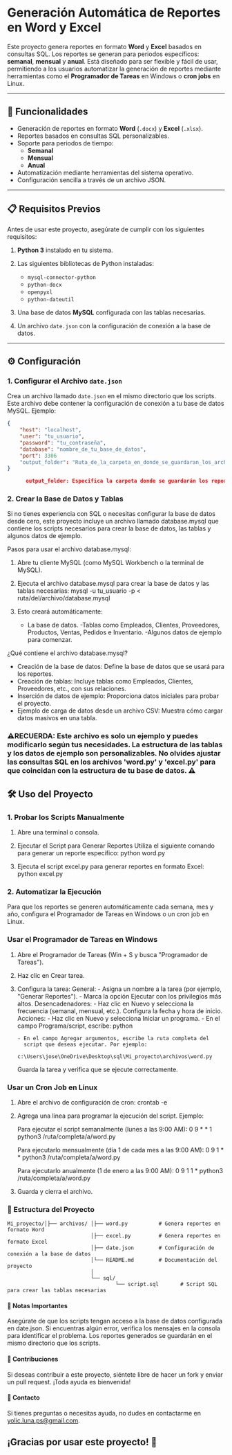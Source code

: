 # Generación Automática de Reportes en Word y Excel

Este proyecto genera reportes en formato **Word** y **Excel** basados en consultas SQL. Los reportes se generan para periodos específicos: **semanal**, **mensual** y **anual**. Está diseñado para ser flexible y fácil de usar, permitiendo a los usuarios automatizar la generación de reportes mediante herramientas como el **Programador de Tareas** en Windows o **cron jobs** en Linux.

---

## 🚀 Funcionalidades

- Generación de reportes en formato **Word** (`.docx`) y **Excel** (`.xlsx`).
- Reportes basados en consultas SQL personalizables.
- Soporte para periodos de tiempo:
  - **Semanal**
  - **Mensual**
  - **Anual**
- Automatización mediante herramientas del sistema operativo.
- Configuración sencilla a través de un archivo JSON.

---

## 📋 Requisitos Previos

Antes de usar este proyecto, asegúrate de cumplir con los siguientes requisitos:

1. **Python 3** instalado en tu sistema.

2. Las siguientes bibliotecas de Python instaladas:
   - `mysql-connector-python`
   - `python-docx`
   - `openpyxl`
   - `python-dateutil`

3. Una base de datos **MySQL** configurada con las tablas necesarias.
4. Un archivo `date.json` con la configuración de conexión a la base de datos.

---

## ⚙️ Configuración

### 1. Configurar el Archivo `date.json`

Crea un archivo llamado `date.json` en el mismo directorio que los scripts. Este archivo debe contener la configuración de conexión a tu base de datos MySQL. Ejemplo:

```json
{
    "host": "localhost",
    "user": "tu_usuario",
    "password": "tu_contraseña",
    "database": "nombre_de_tu_base_de_datos",
    "port": 3306
    "output_folder": "Ruta_de_la_carpeta_en_donde_se_guardaran_los_archivos"
}

      output_folder: Especifica la carpeta donde se guardarán los reportes generados. Si no se especifica o la carpeta no existe, los reportes se guardarán en el directorio actual.
```


### 2. Crear la Base de Datos y Tablas

Si no tienes experiencia con SQL o necesitas configurar la base de datos desde cero, este proyecto incluye un archivo llamado database.mysql que contiene los scripts necesarios para crear la base de datos, las tablas y algunos datos de ejemplo.

Pasos para usar el archivo database.mysql:

  1. Abre tu cliente MySQL (como MySQL Workbench o la terminal de MySQL).
  2. Ejecuta el archivo database.mysql para crear la base de datos y las tablas necesarias:
       mysql -u tu_usuario -p < ruta/del/archivo/database.mysql

  3. Esto creará automáticamente:
      - La base de datos.
      -Tablas como Empleados, Clientes, Proveedores, Productos, Ventas, Pedidos e Inventario.
      -Algunos datos de ejemplo para comenzar.

¿Qué contiene el archivo database.mysql?
  - Creación de la base de datos: Define la base de datos que se usará para los reportes.
  - Creación de tablas: Incluye tablas como Empleados, Clientes, Proveedores, etc., con sus relaciones.
  - Inserción de datos de ejemplo: Proporciona datos iniciales para probar el proyecto.
  - Ejemplo de carga de datos desde un archivo CSV: Muestra cómo cargar datos masivos en una tabla.


### ⚠️RECUERDA: Este archivo es solo un ejemplo y puedes modificarlo según tus necesidades. La estructura de las tablas y los datos de ejemplo son personalizables. No olvides ajustar las consultas SQL en los archivos 'word.py' y 'excel.py' para que coincidan con la estructura de tu base de datos. ⚠️



## 🛠️ Uso del Proyecto


### 1. Probar los Scripts Manualmente

  1. Abre una terminal o consola.

  2. Ejecutar el Script para Generar Reportes
  Utiliza el siguiente comando para generar un reporte específico:
  python word.py

  3. Ejecuta el script excel.py para generar reportes en formato Excel:
  python excel.py



### 2. Automatizar la Ejecución

Para que los reportes se generen automáticamente cada semana, mes y año, configura el Programador de Tareas en Windows o un cron job en Linux.



### Usar el Programador de Tareas en Windows
 1. Abre el Programador de Tareas (Win + S y busca "Programador de Tareas").
 2. Haz clic en Crear tarea.
 3. Configura la tarea:
    General:
        - Asigna un nombre a la tarea (por ejemplo, "Generar Reportes").
        - Marca la opción Ejecutar con los privilegios más altos.
    Desencadenadores:
        - Haz clic en Nuevo y selecciona la frecuencia (semanal, 
          mensual, etc.).
         Configura la fecha y hora de inicio.
    Acciones:
        - Haz clic en Nuevo y selecciona Iniciar un programa.
        - En el campo Programa/script, escribe:
          python

        - En el campo Agregar argumentos, escribe la ruta completa del
          script que deseas ejecutar. Por ejemplo:
              c:\Users\jose\OneDrive\Desktop\sql\Mi_proyecto\archivos\word.py

    Guarda la tarea y verifica que se ejecute correctamente.


### Usar un Cron Job en Linux
  1. Abre el archivo de configuración de cron:
     crontab -e

  2. Agrega una línea para programar la ejecución del script. Ejemplo:

      Para ejecutar el script semanalmente (lunes a las 9:00 AM):
      0 9 * * 1 python3 /ruta/completa/a/word.py

      Para ejecutarlo mensualmente (día 1 de cada mes a las 9:00 AM):
      0 9 1 * * python3 /ruta/completa/a/word.py

      Para ejecutarlo anualmente (1 de enero a las 9:00 AM):
      0 9 1 1 * python3 /ruta/completa/a/word.py

  3. Guarda y cierra el archivo.



### 📂 Estructura del Proyecto

```
Mi_proyecto/│├── archivos/ │├── word.py          # Genera reportes en formato Word
                           │├── excel.py         # Genera reportes en formato Excel
                           │├── date.json        # Configuración de conexión a la base de datos
                           │└── README.md        # Documentación del proyecto
                           │
                           └── sql/
                                   └── script.sql       # Script SQL para crear las tablas necesarias
```
 

#### 📝 Notas Importantes
Asegúrate de que los scripts tengan acceso a la base de datos configurada en date.json.
Si encuentras algún error, verifica los mensajes en la consola para identificar el problema.
Los reportes generados se guardarán en el mismo directorio que los scripts.

#### 🤝 Contribuciones
Si deseas contribuir a este proyecto, siéntete libre de hacer un fork y enviar un pull request. ¡Toda ayuda es bienvenida!

#### 📧 Contacto
Si tienes preguntas o necesitas ayuda, no dudes en contactarme en yolic.luna.ps@gmail.com.



## ¡Gracias por usar este proyecto! 🎉
